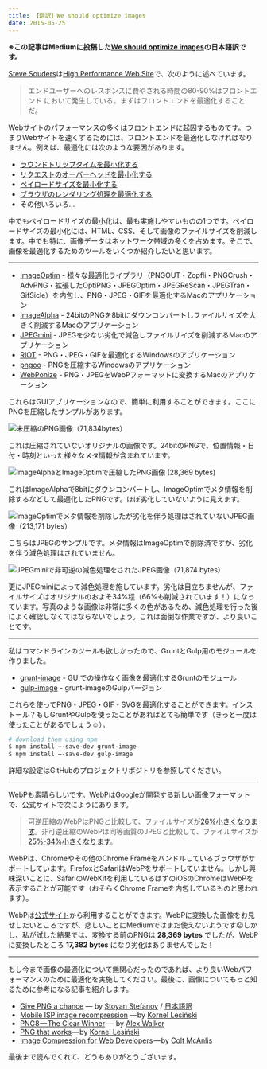 ```yaml
---
title: 【翻訳】We should optimize images
date: 2015-05-25
---
```


**※この記事はMediumに投稿した[We should optimize images](http://bit.ly/we-should-optimize-images)の日本語訳です。**

[Steve Souders](http://www.stevesouders.com/)は[High Performance Web Site](http://stevesouders.com/hpws/)で、次のように述べています。

> エンドユーザーへのレスポンスに費やされる時間の80-90%はフロントエンド において発生している。まずはフロントエンドを最適化することだ。

Webサイトのパフォーマンスの多くはフロントエンドに起因するものです。つまりWebサイトを速くするためには、フロントエンドを最適化しなければなりません。例えば、最適化には次のような要因があります。

- [ラウンドトリップタイムを最小化する](https://developers.google.com/speed/docs/insights/mobile)
- [リクエストのオーバーヘッドを最小化する](https://developers.google.com/speed/docs/insights/EnableCompression)
- [ペイロードサイズを最小化する](https://developers.google.com/speed/docs/insights/PrioritizeVisibleContent)
- [ブラウザのレンダリング処理を最適化する](https://developers.google.com/speed/docs/insights/PrioritizeVisibleContent)
- その他いろいろ…

中でもペイロードサイズの最小化は、最も実施しやすいものの1つです。ペイロードサイズの最小化には、HTML、CSS、そして画像のファイルサイズを削減します。中でも特に、画像データはネットワーク帯域の多くを占めます。そこで、画像を最適化するためのツールをいくつか紹介したいと思います。

---

- [ImageOptim](http://imageoptim.com/) - 様々な最適化ライブラリ（PNGOUT・Zopfli・PNGCrush・AdvPNG・拡張したOptiPNG・JPEGOptim・JPEGReScan・JPEGTran・GifSicle）を内包し、PNG・JPEG・GIFを最適化するMacのアプリケーション
- [ImageAlpha](http://pngmini.com/) - 24bitのPNGを8bitにダウンコンバートしファイルサイズを大きく削減するMacのアプリケーション
- [JPEGmini](http://www.jpegmini.com/) - JPEGを少ない劣化で減色しファイルサイズを削減するMacのアプリケーション
- [RIOT](http://luci.criosweb.ro/riot/) - PNG・JPEG・GIFを最適化するWindowsのアプリケーション
- [pngoo](https://code.google.com/p/pngoo/) - PNGを圧縮するWindowsのアプリケーション
- [WebPonize](https://webponize.github.io) - PNG・JPEGをWebPフォーマットに変換するMacのアプリケーション

これらはGUIアプリケーションなので、簡単に利用することができます。ここにPNGを圧縮したサンプルがあります。

![未圧縮のPNG画像（71,834bytes）](/img/posts/2015/we-should-optimize-images/uncompressed.png)

これは圧縮されていないオリジナルの画像です。24bitのPNGで、位置情報・日付・時刻といった様々なメタ情報が含まれています。

![ImageAlphaとImageOptimで圧縮したPNG画像 (28,369 bytes) ](/img/posts/2015/we-should-optimize-images/compressed.png)

これはImageAlphaで8bitにダウンコンバートし、ImageOptimでメタ情報を削除するなどして最適化したPNGです。ほぼ劣化していないように見えます。

![ImageOptimでメタ情報を削除したが劣化を伴う処理はされていないJPEG画像（213,171 bytes）](/img/posts/2015/we-should-optimize-images/uncompressed.jpg)

こちらはJPEGのサンプルです。メタ情報はImageOptimで削除済ですが、劣化を伴う減色処理はされていません。

![JPEGminiで非可逆の減色処理をされたJPEG画像（71,874 bytes）](/img/posts/2015/we-should-optimize-images/compressed.jpg)

更にJPEGminiによって減色処理を施しています。劣化は目立ちませんが、ファイルサイズはオリジナルのおよそ34%程（66%も削減されています！）になっています。写真のような画像は非常に多くの色があるため、減色処理を行った後によく確認しなくてはならないでしょう。これは面倒な作業ですが、より良いことです。

---

私はコマンドラインのツールも欲しかったので、GruntとGulp用のモジュールを作りました。

- [grunt-image](https://github.com/1000ch/grunt-image) - GUIでの操作なく画像を最適化するGruntのモジュール
- [gulp-image](https://github.com/1000ch/gulp-image) - grunt-imageのGulpバージョン

これらを使ってPNG・JPEG・GIF・SVGを最適化することができます。インストール？もしGruntやGulpを使ったことがあればとても簡単です（きっと一度は使ったことがあるでしょう☺）。

```bash
# download them using npm
$ npm install —-save-dev grunt-image
$ npm install —-save-dev gulp-image
```

詳細な設定はGitHubのプロジェクトリポジトリを参照してください。

---

WebPも素晴らしいです。WebPはGoogleが開発する新しい画像フォーマットで、公式サイトで次にようにあります。

> 可逆圧縮のWebPはPNGと比較して、ファイルサイズが[26%小さくなります](https://developers.google.com/speed/webp/docs/webp_lossless_alpha_study#results)。非可逆圧縮のWebPは同等画質のJPEGと比較して、ファイルサイズが[25%-34%小さくなります](https://developers.google.com/speed/webp/docs/webp_study)。

WebPは、Chromeやその他のChrome Frameをバンドルしているブラウザがサポートしています。FirefoxとSafariはWebPをサポートしていません。しかし興味深いことに、SafariのWebKitを利用しているはずのiOSのChromeはWebPを表示することが可能です（おそらくChrome Frameを内包しているものと思われます）。

WebPは[公式サイト](https://developers.google.com/speed/webp/)から利用することができます。WebPに変換した画像をお見せしたいところですが、悲しいことにMediumではまだ使えないようです☹しかし、私が試した結果では、変換する前のPNGは **28,369 bytes** でしたが、WebPに変換したところ **17,382 bytes** になり劣化はありませんでした！

---

もし今まで画像の最適化について無関心だったのであれば、より良いWebパフォーマンスのために最適化を実施してください。最後に、画像についてもっと知るために参考になる記事を紹介します。

- [Give PNG a chance](http://www.phpied.com/give-png-a-chance/) — by [Stoyan Stefanov](http://www.phpied.com/bio/) / [日本語訳](http://article.enja.io/articles/give-png-a-chance.html)
- [Mobile ISP image recompression](http://calendar.perfplanet.com/2013/mobile-isp-image-recompression/) — by [Kornel Lesiński](http://pornel.net/)
- [PNG8 — The Clear Winner](http://www.sitepoint.com/png8-the-clear-winner/) — by [Alex Walker](http://www.sitepoint.com/author/alex-walker/)
- [PNG that works](http://calendar.perfplanet.com/2010/png-that-works/) — by [Kornel Lesiński](http://pornel.net/)
- [Image Compression for Web Developers](http://www.html5rocks.com/en/tutorials/speed/img-compression/) — by [Colt McAnlis](http://www.html5rocks.com/en/profiles/#coltmcanlis)

最後まで読んでくれて、どうもありがとうございます。
